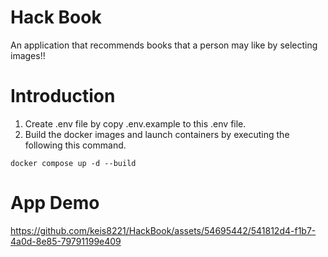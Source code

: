 # Hack Book
An application that recommends books that a person may like by selecting images!!

# Introduction
1. Create .env file by copy .env.example to this .env file.
2. Build the docker images and launch containers by executing the following this command.

```
docker compose up -d --build 
```

# App Demo
https://github.com/keis8221/HackBook/assets/54695442/541812d4-f1b7-4a0d-8e85-79791199e409

